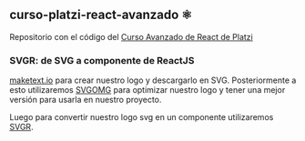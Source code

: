 ## curso-platzi-react-avanzado ⚛️

Repositorio con el código del [Curso Avanzado de React de Platzi](https://platzi.com/cursos/react-avanzado/)

### SVGR: de SVG a componente de ReactJS

[ maketext.io](https://maketext.io/ " maketext.io") para crear nuestro logo y descargarlo en SVG. Posteriormente a esto utilizaremos [SVGOMG](https://jakearchibald.github.io/svgomg/ "SVGOMG") para optimizar nuestro logo y tener una mejor versión para usarla en nuestro proyecto.

Luego para convertir nuestro logo svg en un componente utilizaremos [SVGR](https://react-svgr.com/playground/ "SVGR").
